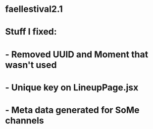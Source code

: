 # faellestival2.1

# Stuff I fixed:

# - Removed UUID and Moment that wasn't used

# - Unique key on LineupPage.jsx

# - Meta data generated for SoMe channels
